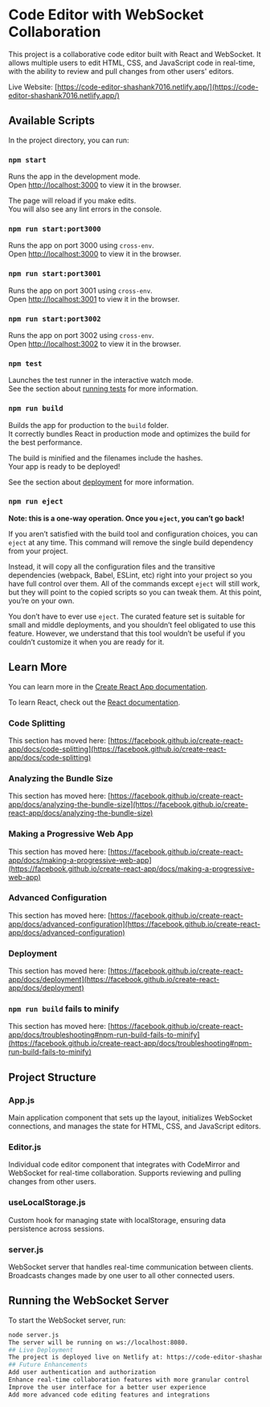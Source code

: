 # Code Editor with WebSocket Collaboration

This project is a collaborative code editor built with React and WebSocket. It allows multiple users to edit HTML, CSS, and JavaScript code in real-time, with the ability to review and pull changes from other users' editors.

Live Website: [https://code-editor-shashank7016.netlify.app/](https://code-editor-shashank7016.netlify.app/)

## Available Scripts

In the project directory, you can run:

### `npm start`

Runs the app in the development mode.  
Open [http://localhost:3000](http://localhost:3000) to view it in the browser.

The page will reload if you make edits.  
You will also see any lint errors in the console.

### `npm run start:port3000`

Runs the app on port 3000 using `cross-env`.  
Open [http://localhost:3000](http://localhost:3000) to view it in the browser.

### `npm run start:port3001`

Runs the app on port 3001 using `cross-env`.  
Open [http://localhost:3001](http://localhost:3001) to view it in the browser.

### `npm run start:port3002`

Runs the app on port 3002 using `cross-env`.  
Open [http://localhost:3002](http://localhost:3002) to view it in the browser.

### `npm test`

Launches the test runner in the interactive watch mode.  
See the section about [running tests](https://facebook.github.io/create-react-app/docs/running-tests) for more information.

### `npm run build`

Builds the app for production to the `build` folder.  
It correctly bundles React in production mode and optimizes the build for the best performance.

The build is minified and the filenames include the hashes.  
Your app is ready to be deployed!

See the section about [deployment](https://facebook.github.io/create-react-app/docs/deployment) for more information.

### `npm run eject`

**Note: this is a one-way operation. Once you `eject`, you can’t go back!**

If you aren’t satisfied with the build tool and configuration choices, you can `eject` at any time. This command will remove the single build dependency from your project.

Instead, it will copy all the configuration files and the transitive dependencies (webpack, Babel, ESLint, etc) right into your project so you have full control over them. All of the commands except `eject` will still work, but they will point to the copied scripts so you can tweak them. At this point, you’re on your own.

You don’t have to ever use `eject`. The curated feature set is suitable for small and middle deployments, and you shouldn’t feel obligated to use this feature. However, we understand that this tool wouldn’t be useful if you couldn’t customize it when you are ready for it.

## Learn More

You can learn more in the [Create React App documentation](https://facebook.github.io/create-react-app/docs/getting-started).

To learn React, check out the [React documentation](https://reactjs.org/).

### Code Splitting

This section has moved here: [https://facebook.github.io/create-react-app/docs/code-splitting](https://facebook.github.io/create-react-app/docs/code-splitting)

### Analyzing the Bundle Size

This section has moved here: [https://facebook.github.io/create-react-app/docs/analyzing-the-bundle-size](https://facebook.github.io/create-react-app/docs/analyzing-the-bundle-size)

### Making a Progressive Web App

This section has moved here: [https://facebook.github.io/create-react-app/docs/making-a-progressive-web-app](https://facebook.github.io/create-react-app/docs/making-a-progressive-web-app)

### Advanced Configuration

This section has moved here: [https://facebook.github.io/create-react-app/docs/advanced-configuration](https://facebook.github.io/create-react-app/docs/advanced-configuration)

### Deployment

This section has moved here: [https://facebook.github.io/create-react-app/docs/deployment](https://facebook.github.io/create-react-app/docs/deployment)

### `npm run build` fails to minify

This section has moved here: [https://facebook.github.io/create-react-app/docs/troubleshooting#npm-run-build-fails-to-minify](https://facebook.github.io/create-react-app/docs/troubleshooting#npm-run-build-fails-to-minify)

## Project Structure

### App.js

Main application component that sets up the layout, initializes WebSocket connections, and manages the state for HTML, CSS, and JavaScript editors.

### Editor.js

Individual code editor component that integrates with CodeMirror and WebSocket for real-time collaboration. Supports reviewing and pulling changes from other users.

### useLocalStorage.js

Custom hook for managing state with localStorage, ensuring data persistence across sessions.

### server.js

WebSocket server that handles real-time communication between clients. Broadcasts changes made by one user to all other connected users.

## Running the WebSocket Server

To start the WebSocket server, run:

```bash
node server.js
The server will be running on ws://localhost:8080.
## Live Deployment
The project is deployed live on Netlify at: https://code-editor-shashank7016.netlify.app/
## Future Enhancements
Add user authentication and authorization
Enhance real-time collaboration features with more granular control
Improve the user interface for a better user experience
Add more advanced code editing features and integrations
